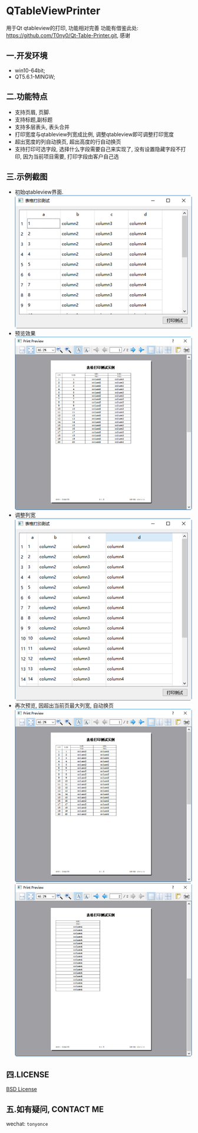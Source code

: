 # QTableViewPrinter
用于Qt qtableview的打印, 功能相对完善 功能有借鉴此处: https://github.com/T0ny0/Qt-Table-Printer.git, 感谢

一.开发环境
---
  * win10-64bit;
  * QT5.6.1-MINGW;
  
二.功能特点
---
  * 支持页眉, 页脚.
  * 支持标题,副标题
  * 支持多层表头, 表头合并
  * 打印宽度与qtableview列宽成比例, 调整qtableview即可调整打印宽度
  * 超出宽度的列自动换页, 超出高度的行自动换页
  * 支持打印可选字段, 选择什么字段需要自己来实现了, 没有设置隐藏字段不打印, 因为当前项目需要, 打印字段由客户自己选
  
三.示例截图
---
  * 初始qtableview界面.<br>
  ![image](./images/1.png)
  * 预览效果<br>
  ![image](./images/2.png)
  * 调整列宽<br>
  ![image](./images/3.png)
  * 再次预览, 因超出当前页最大列宽, 自动换页
  ![image](./images/4.png)
  ![image](./images/5.png)
  
四.LICENSE
---
 [BSD License](./LICENSE)
 
五.如有疑问, CONTACT ME
---
wechat: `tonyonce`
